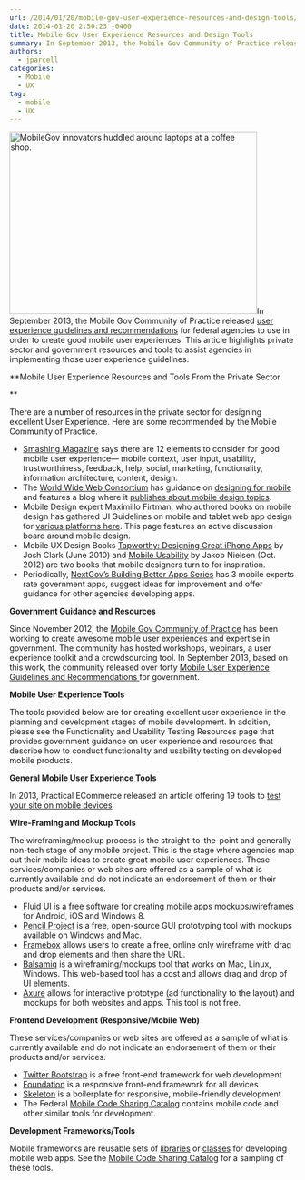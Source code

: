 ```yaml
---
url: /2014/01/20/mobile-gov-user-experience-resources-and-design-tools/
date: 2014-01-20 2:50:23 -0400
title: Mobile Gov User Experience Resources and Design Tools
summary: In September 2013, the Mobile Gov Community of Practice released user experience guidelines and recommendations for federal agencies to use in order to create good mobile user experiences. This article highlights private sector and government resources and tools to assist agencies in implementing those user experience guidelines. Mobile User Experience Resources and Tools From the
authors:
  - jparcell
categories:
  - Mobile
  - UX
tag:
  - mobile
  - UX
---
```


[<img class="alignright size-full wp-image-99122" alt="MobileGov innovators huddled around laptops at a coffee shop." src="https://s3.amazonaws.com/sitesusa/wp-content/uploads/sites/212/2013/09/MobileGovWikithon2013-06-17.png" width="436" height="322" />](https://s3.amazonaws.com/sitesusa/wp-content/uploads/sites/212/2013/09/MobileGovWikithon2013-06-17.png)In September 2013, the Mobile Gov Community of Practice released [user experience guidelines and recommendations](https://www.WHATEVER/2013/09/18/making-mobile-gov-user-experience-recommendations/ "Making Mobile Gov: User Experience Recommendations") for federal agencies to use in order to create good mobile user experiences. This article highlights private sector and government resources and tools to assist agencies in implementing those user experience guidelines.

**Mobile User Experience Resources and Tools From the Private Sector
  
** 

There are a number of resources in the private sector for designing excellent User Experience. Here are some recommended by the Mobile Community of Practice.

  *  [Smashing Magazine](http://mobile.smashingmagazine.com/2012/07/12/elements-mobile-user-experience/) says there are 12 elements to consider for good mobile user experience&#8212; mobile context, user input, usability, trustworthiness, feedback, help, social, marketing, functionality, information architecture, content, design.
  * The [World Wide Web Consortium](http://www.w3.org/) has guidance on [designing for mobile](http://www.w3.org/Mobile/) and features a blog where it [publishes about mobile design topics](http://www.w3.org/blog/category/technology/mobile/).
  * Mobile Design expert Maximillo Firtman, who authored books on mobile design has gathered UI Guidelines on mobile and tablet web app design for [various platforms here](http://www.mobilexweb.com/blog/ui-guidelines-mobile-tablet-design). This page features an active discussion board around mobile design.
  * Mobile UX Design Books [Tapworthy: Designing Great iPhone Apps](http://www.amazon.com/Tapworthy-Designing-Great-iPhone-Apps/dp/1449381650) by Josh Clark (June 2010) and [Mobile Usability](http://www.nngroup.com/books/mobile-usability/) by Jakob Nielsen (Oct. 2012) are two books that mobile designers turn to for inspiration.
  * Periodically, [NextGov&#8217;s Building Better Apps Series](http://www.nextgov.com/media/webgraphics-apps/index.html) has 3 mobile experts rate government apps, suggest ideas for improvement and offer guidance for other agencies developing apps.

**Government Guidance and Resources**
  
Since November 2012, the [Mobile Gov Community of Practice](https://digitalgov.sites.usa.gov/communities/mobile/ "Mobile Gov Community Events") has been working to create awesome mobile user experiences and expertise in government. The community has hosted workshops, webinars, a user experience toolkit and a crowdsourcing tool. In September 2013, based on this work, the community released over forty [<span class="wiki_link_ext">Mobile User Experience Guidelines and Recommendations </span>](https://digitalgov.sites.usa.gov/resources/mobile-user-experience-guidelines-and-recommendations/ "Mobile User Experience Guidelines and Recommendations")for government.



**Mobile User Experience Tools**

The tools provided below are for creating excellent user experience in the planning and development stages of mobile development. In addition, please see the Functionality and Usability Testing Resources page that provides government guidance on user experience and resources that describe how to conduct functionality and usability testing on developed mobile products.

**General Mobile User Experience Tools**

In 2013, Practical ECommerce released an article offering 19 tools to [test your site on mobile devices](http://www.practicalecommerce.com/articles/3883-19-Tools-to-Test-your-Site-for-Mobile-Devices).

**Wire-Framing and Mockup Tools**
  
The wireframing/mockup process is the straight-to-the-point and generally non-tech stage of any mobile project. This is the stage where agencies map out their mobile ideas to create great mobile user experiences. These services/companies or web sites are offered as a sample of what is currently available and do not indicate an endorsement of them or their products and/or services.

  * [Fluid UI](ttps://www.fluidui.com/) is a free software for creating mobile apps mockups/wireframes for Android, iOS and Windows 8.
  * [Pencil Project](http://pencil.evolus.vn/Default.html) is a free, open-source GUI prototyping tool with mockups available on Windows and Mac.
  * [Framebox](http://framebox.org/hYtE) allows users to create a free, online only wireframe with drag and drop elements and then share the URL.
  * [Balsamiq](http://balsamiq.com/) is a wireframing/mockups tool that works on Mac, Linux, Windows. This web-based tool has a cost and allows drag and drop of UI elements.
  * [Axure](http://www.axure.com/) allows for interactive prototype (ad functionality to the layout) and mockups for both websites and apps. This tool is not free.

**Frontend Development (Responsive/Mobile Web)**
  
These services/companies or web sites are offered as a sample of what is currently available and do not indicate an endorsement of them or their products and/or services.

  * [Twitter Bootstrap](http://twitter.github.io/bootstrap/) is a free front-end framework for web development
  * [Foundation](http://foundation.zurb.com/) is a responsive front-end framework for all devices
  * [Skeleton](http://www.getskeleton.com/) is a boilerplate for responsive, mobile-friendly development
  * The Federal [Mobile Code Sharing Catalog](http://gsa.github.io/Mobile-Code-Catalog/) contains mobile code and other similar tools for development.

**Development Frameworks/Tools**
  
Mobile frameworks are reusable sets of [libraries](http://en.wikipedia.org/wiki/Library_%28computing%29) or [classes](http://en.wikipedia.org/wiki/Class_%28computer_programming%29) for developing mobile web apps. See the [Mobile Code Sharing Catalog](http://gsa.github.io/Mobile-Code-Catalog/|) for a sampling of these tools.